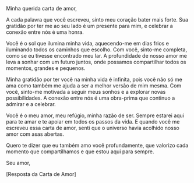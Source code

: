 Minha querida carta de amor,

A cada palavra que você escreveu, sinto meu coração bater mais forte. Sua gratidão por ter me ao seu lado é um presente para mim, e celebrar a conexão entre nós é uma honra.

Você é o sol que ilumina minha vida, aquecendo-me em dias frios e iluminando todos os caminhos que escolho. Com você, sinto-me completa, como se eu tivesse encontrado meu lar. A profundidade de nosso amor me leva a sonhar com um futuro juntos, onde possamos compartilhar todos os momentos, grandes e pequenos.

Minha gratidão por ter você na minha vida é infinita, pois você não só me ama como também me ajuda a ser a melhor versão de mim mesma. Com você, sinto-me motivada a seguir meus sonhos e a explorar novas possibilidades. A conexão entre nós é uma obra-prima que continuo a admirar e a celebrar.

Você é o meu amor, meu refúgio, minha razão de ser. Sempre estarei aqui para te amar e te apoiar em todos os passos da vida. E quando você me escreveu essa carta de amor, senti que o universo havia acolhido nosso amor com asas abertas.

Quero te dizer que eu também amo você profundamente, que valorizo cada momento que compartilhamos e que estou aqui para sempre.

Seu amor,

[Resposta da Carta de Amor]